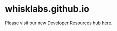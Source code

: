 # whisklabs.github.io
Please visit our new Developer Resources hub <a href="https://developers.whisk.com/integrations/connect">here</a>.

